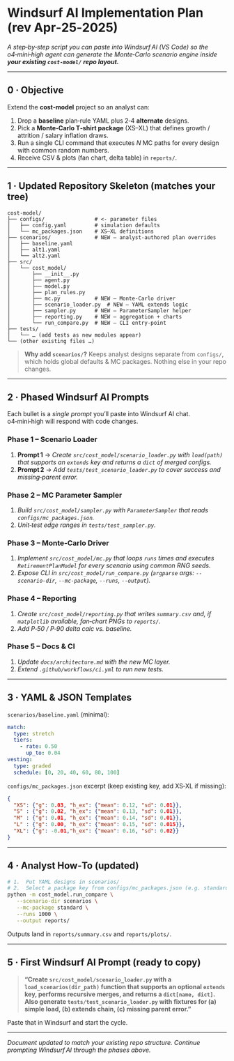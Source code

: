 # Windsurf AI Implementation Plan (rev Apr‑25‑2025)

*A step‑by‑step script you can paste into Windsurf AI (VS Code) so the o4‑mini‑high agent can generate the Monte‑Carlo scenario engine inside **your existing `cost-model/` repo layout.***

---

## 0 · Objective
Extend the **cost‑model** project so an analyst can:
1. Drop a **baseline** plan‑rule YAML plus 2‑4 **alternate** designs.
2. Pick a **Monte‑Carlo T‑shirt package** (XS–XL) that defines growth / attrition / salary inflation draws.
3. Run a single CLI command that executes *N* MC paths for every design with common random numbers.
4. Receive CSV & plots (fan chart, delta table) in `reports/`.

---

## 1 · Updated Repository Skeleton (matches your tree)
```
cost-model/
├── configs/                # <- parameter files
│   ├── config.yaml         # simulation defaults
│   └── mc_packages.json    # XS–XL definitions
├── scenarios/              # NEW – analyst‑authored plan overrides
│   ├── baseline.yaml
│   ├── alt1.yaml
│   └── alt2.yaml
├── src/
│   └── cost_model/
│       ├── __init__.py
│       ├── agent.py
│       ├── model.py
│       ├── plan_rules.py
│       ├── mc.py           # NEW – Monte‑Carlo driver
│       ├── scenario_loader.py  # NEW – YAML extends logic
│       ├── sampler.py      # NEW – ParameterSampler helper
│       ├── reporting.py    # NEW – aggregation + charts
│       └── run_compare.py  # NEW – CLI entry‑point
├── tests/
│   └── … (add tests as new modules appear)
└── (other existing files …)
```

> **Why add `scenarios/`?**  Keeps analyst designs separate from `configs/`, which holds global defaults & MC packages.  Nothing else in your repo changes.

---

## 2 · Phased Windsurf AI Prompts
Each bullet is a *single prompt* you’ll paste into Windsurf AI chat.  o4‑mini‑high will respond with code changes.

### Phase 1 – Scenario Loader
1. **Prompt 1** → *Create `src/cost_model/scenario_loader.py` with `load(path)` that supports an `extends` key and returns a `dict` of merged configs.*
2. **Prompt 2** → *Add `tests/test_scenario_loader.py` to cover success and missing‑parent error.*

### Phase 2 – MC Parameter Sampler
1. *Build `src/cost_model/sampler.py` with `ParameterSampler` that reads `configs/mc_packages.json`.*
2. *Unit‑test edge ranges in `tests/test_sampler.py`.*

### Phase 3 – Monte‑Carlo Driver
1. *Implement `src/cost_model/mc.py` that loops `runs` times and executes `RetirementPlanModel` for every scenario using common RNG seeds.*
2. *Expose CLI in `src/cost_model/run_compare.py` (`argparse` args: `--scenario-dir`, `--mc-package`, `--runs`, `--output`).*

### Phase 4 – Reporting
1. *Create `src/cost_model/reporting.py` that writes `summary.csv` and, if `matplotlib` available, fan‑chart PNGs to `reports/`.*
2. *Add P‑50 / P‑90 delta calc vs. baseline.*

### Phase 5 – Docs & CI
1. *Update `docs/architecture.md` with the new MC layer.*
2. *Extend `.github/workflows/ci.yml` to run new tests.*

---

## 3 · YAML & JSON Templates

`scenarios/baseline.yaml` (minimal):
```yaml
match:
  type: stretch
  tiers:
    - rate: 0.50
      up_to: 0.04
vesting:
  type: graded
  schedule: [0, 20, 40, 60, 80, 100]
```

`configs/mc_packages.json` excerpt (keep existing key, add XS‑XL if missing):
```json
{
  "XS": {"g": 0.03, "h_ex": {"mean": 0.12, "sd": 0.01}},
  "S" : {"g": 0.02, "h_ex": {"mean": 0.13, "sd": 0.01}},
  "M" : {"g": 0.01, "h_ex": {"mean": 0.14, "sd": 0.01}},
  "L" : {"g": 0.00, "h_ex": {"mean": 0.15, "sd": 0.015}},
  "XL": {"g": -0.01,"h_ex": {"mean": 0.16, "sd": 0.02}}
}
```

---

## 4 · Analyst How‑To (updated)
```bash
# 1.  Put YAML designs in scenarios/
# 2.  Select a package key from configs/mc_packages.json (e.g. standard)
python -m cost_model.run_compare \
   --scenario-dir scenarios \
   --mc-package standard \
   --runs 1000 \
   --output reports/
```
Outputs land in `reports/summary.csv` and `reports/plots/`.

---

## 5 · First Windsurf AI Prompt (ready to copy)
> **“Create `src/cost_model/scenario_loader.py` with a `load_scenarios(dir_path)` function that supports an optional `extends` key, performs recursive merges, and returns a `dict[name, dict]`. Also generate `tests/test_scenario_loader.py` with fixtures for (a) simple load, (b) extends chain, (c) missing parent error.”**

Paste that in Windsurf and start the cycle.

---
*Document updated to match your existing repo structure. Continue prompting Windsurf AI through the phases above.*


